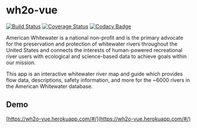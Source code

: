 # wh2o-vue

[![Build Status](https://travis-ci.org/AmericanWhitewater/wh2o-vue.svg?branch=development)](https://travis-ci.org/AmericanWhitewater/wh2o-vue) [![Coverage Status](https://coveralls.io/repos/github/AmericanWhitewater/wh2o-vue/badge.svg?branch=development)](https://coveralls.io/github/AmericanWhitewater/wh2o-vue?branch=development) [![Codacy Badge](https://api.codacy.com/project/badge/Grade/8740c0f08d584c75af7222a23533f957)](https://www.codacy.com/gh/AmericanWhitewater/wh2o-vue?utm_source=github.com&amp;utm_medium=referral&amp;utm_content=AmericanWhitewater/wh2o-vue&amp;utm_campaign=Badge_Grade)

American Whitewater is a national non-profit and is the primary advocate for the preservation and protection of whitewater rivers throughout the United States and connects the interests of human-powered recreational river users with ecological and science-based data to achieve goals within our mission.

This app is an interactive whitewater river map and guide which provides flow data, descriptions, safety information, and more for the ~6000 rivers in the American Whitewater database.

## Demo

[https://wh2o-vue.herokuapp.com/#/](https://wh2o-vue.herokuapp.com/#/)

